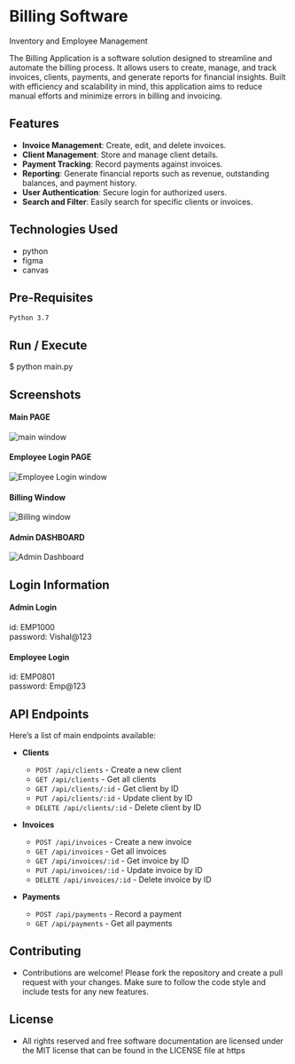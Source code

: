 # Billing Software 

Inventory and Employee Management

The Billing Application is a software solution designed to streamline and automate the billing process. It allows users to create, manage, and track invoices, clients, payments, and generate reports for financial insights. Built with efficiency and scalability in mind, this application aims to reduce manual efforts and minimize errors in billing and invoicing.

## Features

- **Invoice Management**: Create, edit, and delete invoices.
- **Client Management**: Store and manage client details.
- **Payment Tracking**: Record payments against invoices.
- **Reporting**: Generate financial reports such as revenue, outstanding balances, and payment history.
- **User Authentication**: Secure login for authorized users.
- **Search and Filter**: Easily search for specific clients or invoices.

## Technologies Used

- python
- figma
- canvas

## Pre-Requisites

`Python 3.7`

## Run / Execute

$ python main.py

## Screenshots

#### Main PAGE

![main window](------------------------------------)

#### Employee Login PAGE

![Employee Login window](-----------------------------------)

#### Billing Window

![Billing window](--------------------------------)

#### Admin DASHBOARD

![Admin Dashboard](--------------------------------)

## Login Information

#### Admin Login

id: EMP1000<br>
password: Vishal@123

#### Employee Login

id: EMP0801<br>
password: Emp@123

## API Endpoints

Here’s a list of main endpoints available:

- **Clients**

  - `POST /api/clients` - Create a new client
  - `GET /api/clients` - Get all clients
  - `GET /api/clients/:id` - Get client by ID
  - `PUT /api/clients/:id` - Update client by ID
  - `DELETE /api/clients/:id` - Delete client by ID

- **Invoices**

  - `POST /api/invoices` - Create a new invoice
  - `GET /api/invoices` - Get all invoices
  - `GET /api/invoices/:id` - Get invoice by ID
  - `PUT /api/invoices/:id` - Update invoice by ID
  - `DELETE /api/invoices/:id` - Delete invoice by ID

- **Payments**
  - `POST /api/payments` - Record a payment
  - `GET /api/payments` - Get all payments

## Contributing

- Contributions are welcome! Please fork the repository and create a pull request with your changes. Make sure to follow the code style and include tests for any new features.

## License

- All rights reserved and free software documentation are licensed under the MIT license that can be found in the LICENSE file at https
